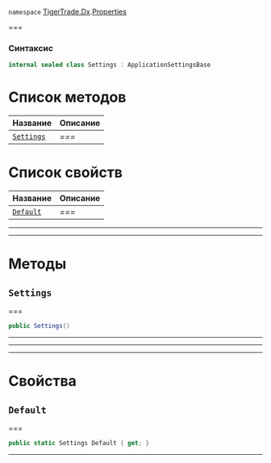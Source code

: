 
`namespace` [TigerTrade.Dx](../../TigerTrade.Dx.md).[Properties](../../TigerTrade.Dx/Properties.md)


===

### Синтаксис
```csharp
internal sealed class Settings : ApplicationSettingsBase
```


# Список методов
| Название | Описание |
| --- | --- |
| [`Settings`](#method-settings) | *===* |

# Список свойств
| Название | Описание |
| --- | --- |
| [`Default`](#property-default) | *===* |





***  
***  
# Методы

## `Settings`<a href="method-settings" id="method-settings"></a>
===
```csharp
public Settings()
```

***  
***  
 ***  
# Свойства

## `Default`<a href="property-default" id="property-default"></a>
===
```csharp
public static Settings Default { get; }
```  
***

